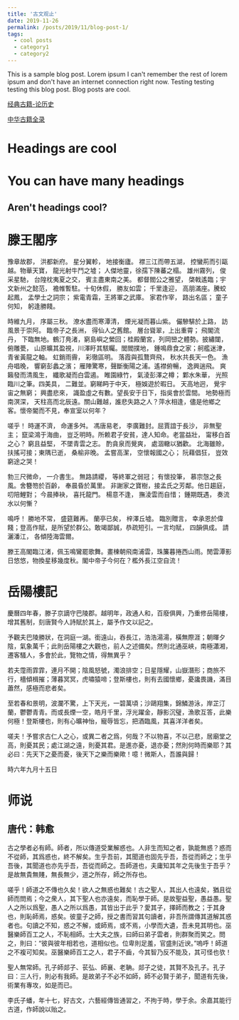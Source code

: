 ```yaml
---
title: '古文观止'
date: 2019-11-26
permalink: /posts/2019/11/blog-post-1/
tags:
  - cool posts
  - category1
  - category2
---
```


This is a sample blog post. Lorem ipsum I can't remember the rest of lorem ipsum and don't have an internet connection right now. Testing testing testing this blog post. Blog posts are cool.

[经典古籍-论历史](https://www.zglscom.com/jdgj/)

[中华古籍全录](http://guji.artx.cn/)

Headings are cool
======

You can have many headings
======

Aren't headings cool?
------

滕王閣序
======
豫章故郡， 洪都新府。 星分翼軫， 地接衡廬。 襟三江而帶五湖， 控蠻荊而引甌越。物華天寶， 龍光射牛鬥之墟； 人傑地靈，徐孺下陳蕃之榻。 雄州霧列， 俊采星馳， 台隍枕夷夏之交， 賓主盡東南之美。 都督閻公之雅望， 棨戟遙臨；宇文新州之懿范， 襜帷暫駐。十旬休假， 勝友如雲； 千里逢迎， 高朋滿座。騰蛟起鳳， 孟學士之詞宗； 紫電青霜，王將軍之武庫。 家君作宰， 路出名區； 童子何知， 躬逢勝餞。

時維九月， 序屬三秋。 潦水盡而寒潭清， 煙光凝而暮山紫。 儼驂騑於上路， 訪風景于崇阿。 臨帝子之長洲， 得仙人之舊館。 層台聳翠，上出重霄； 飛閣流丹， 下臨無地。鶴汀鳧渚，窮島嶼之縈回；桂殿蘭宮，列岡巒之體勢。披繡闥， 俯雕甍， 山原曠其盈視，川澤盱其駭矚。閭閻撲地， 鍾鳴鼎食之家；舸艦迷津， 青雀黃龍之軸。 虹銷雨霽， 彩徹區明。 落霞與孤鶩齊飛， 秋水共長天一色。 漁舟唱晚， 響窮彭蠡之濱； 雁陣驚寒，聲斷衡陽之浦。遙襟俯暢， 逸興遄飛。 爽籟發而清風生， 纖歌凝而白雲遏。 睢園綠竹， 氣淩彭澤之樽； 鄴水朱華， 光照臨川之筆。四美具， 二難並。窮睇眄于中天， 極娛遊於暇日。 天高地迥， 覺宇宙之無窮； 興盡悲來， 識盈虛之有數。望長安于日下，指吳會於雲間。 地勢極而南溟深， 天柱高而北辰遠。關山難越，誰悲失路之人？萍水相逢，儘是他鄉之客。懷帝閽而不見，奉宣室以何年？

嗟乎！ 時運不濟， 命運多舛。 馮唐易老， 李廣難封。屈賈誼于長沙， 非無聖主； 竄梁鴻于海曲， 豈乏明時。所赖君子安貧，達人知命。老當益壯， 甯移白首之心？ 窮且益堅， 不墜青雲之志。 酌貪泉而覺爽， 處涸轍以猶歡。 北海雖賒， 扶搖可接；東隅已逝， 桑榆非晚。 孟嘗高潔， 空懷報國之心； 阮藉倡狂， 豈效窮途之哭！

勃三尺微命， 一介書生。 無路請纓， 等終軍之弱冠； 有懷投筆， 慕宗愨之長風。舍簪笏於百齡， 奉晨昏於萬里。 非謝家之寶樹，接孟氏之芳鄰。他日趨庭， 叨陪鯉對； 今晨捧袂， 喜托龍門。 楊意不逢， 撫淩雲而自惜； 鍾期既遇， 奏流水以何慚？

鳴呼！ 勝地不常， 盛筵難再。 蘭亭已矣， 梓澤丘墟。 臨別贈言， 幸承恩於偉餞；登高作賦，是所望於群公。敢竭鄙誠，恭疏短引。一言均賦， 四韻俱成。 請灑潘江， 各傾陸海雲爾。

滕王高閣臨江渚，佩玉鳴鸞罷歌舞。畫棟朝飛南浦雲，珠簾暮捲西山雨。閒雲潭影日悠悠，物換星移幾度秋。閣中帝子今何在？檻外長江空自流！

岳陽樓記
=======
慶曆四年春，滕子京謫守巴陵郡。越明年，政通人和，百廢俱興，乃重修岳陽樓，增其舊制，刻唐賢今人詩賦於其上，屬予作文以記之。

予觀夫巴陵勝狀，在洞庭一湖。銜遠山，吞長江，浩浩湯湯，橫無際涯；朝暉夕陰，氣象萬千；此則岳陽樓之大觀也，前人之述備矣。然則北通巫峽，南極瀟湘，遷客騷人，多會於此，覽物之情，得無異乎？

若夫霪雨霏霏，連月不開；陰風怒號，濁浪排空；日星隱耀，山嶽潛形；商旅不行，檣傾楫摧；薄暮冥冥，虎嘯猿啼；登斯樓也，則有去國懷鄉，憂讒畏譏，滿目蕭然，感極而悲者矣。

至若春和景明，波瀾不驚，上下天光，一碧萬頃；沙鷗翔集，錦鱗游泳，岸芷汀蘭，鬱鬱青青。而或長煙一空，皓月千里，浮光躍金，靜影沉璧，漁歌互答，此樂何極！登斯樓也，則有心曠神怡，寵辱皆忘，把酒臨風，其喜洋洋者矣。

嗟夫！予嘗求古仁人之心，或異二者之爲，何哉？不以物喜，不以己悲，居廟堂之高，則憂其民；處江湖之遠，則憂其君。是進亦憂，退亦憂；然則何時而樂耶？其必曰：先天下之憂而憂，後天下之樂而樂歟！噫！微斯人，吾誰與歸！

時六年九月十五日 



师说
======

唐代：韩愈
------

古之學者必有師。師者，所以傳道受業解惑也。人非生而知之者，孰能無惑？惑而不從師，其爲惑也，終不解矣。生乎吾前，其聞道也固先乎吾，吾從而師之；生乎吾後，其聞道也亦先乎吾，吾從而師之。吾師道也，夫庸知其年之先後生于吾乎？是故無貴無賤，無長無少，道之所存，師之所存也。

嗟乎！師道之不傳也久矣！欲人之無惑也難矣！古之聖人，其出人也遠矣，猶且從師而問焉；今之衆人，其下聖人也亦遠矣，而恥學于師。是故聖益聖，愚益愚。聖人之所以爲聖，愚人之所以爲愚，其皆出于此乎？愛其子，擇師而教之；于其身也，則恥師焉，惑矣。彼童子之師，授之書而習其句讀者，非吾所謂傳其道解其惑者也。句讀之不知，惑之不解，或師焉，或不焉，小學而大遺，吾未見其明也。巫醫樂師百工之人，不恥相師。士大夫之族，曰師曰弟子雲者，則群聚而笑之。問之，則曰：“彼與彼年相若也，道相似也。位卑則足羞，官盛則近谀。”嗚呼！師道之不複可知矣。巫醫樂師百工之人，君子不齒，今其智乃反不能及，其可怪也欤！

聖人無常師。孔子師郯子、苌弘、師襄、老聃。郯子之徒，其賢不及孔子。孔子曰：三人行，則必有我師。是故弟子不必不如師，師不必賢于弟子，聞道有先後，術業有專攻，如是而已。

李氏子蟠，年十七，好古文，六藝經傳皆通習之，不拘于時，學于余。余嘉其能行古道，作師說以贻之。
